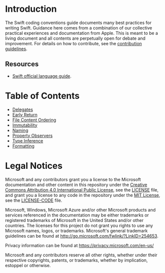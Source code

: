 # Introduction

The Swift coding conventions guide documents many best practices for writing Swift. Guidance here comes from a combination of our collective practical experiences and documentation from Apple. This is meant to be a living document and all contents are perpetually open for debate and improvement. For details on how to contribute, see the [contribution guidelines](CONTRIBUTING.md).

## Resources 

- [Swift official language guide](https://docs.swift.org/swift-book/LanguageGuide/TheBasics.html).

# Table of Contents

* [Delegates](Delegates.md)
* [Early Return](EarlyReturn.md)
* [File Content Ordering](FileContentOrdering.md)
* [Immutability](Immutability.md)
* [Naming](Naming.md)
* [Property Observers](PropertyObservers.md)
* [Type Inference](TypeInference.md)
* [Formatting](Formatting.md)

# Legal Notices

Microsoft and any contributors grant you a license to the Microsoft documentation and other content
in this repository under the [Creative Commons Attribution 4.0 International Public License](https://creativecommons.org/licenses/by/4.0/legalcode),
see the [LICENSE](LICENSE) file, and grant you a license to any code in the repository under the [MIT License](https://opensource.org/licenses/MIT), see the
[LICENSE-CODE](LICENSE-CODE) file.

Microsoft, Windows, Microsoft Azure and/or other Microsoft products and services referenced in the documentation
may be either trademarks or registered trademarks of Microsoft in the United States and/or other countries.
The licenses for this project do not grant you rights to use any Microsoft names, logos, or trademarks.
Microsoft's general trademark guidelines can be found at http://go.microsoft.com/fwlink/?LinkID=254653.

Privacy information can be found at https://privacy.microsoft.com/en-us/

Microsoft and any contributors reserve all other rights, whether under their respective copyrights, patents,
or trademarks, whether by implication, estoppel or otherwise.
